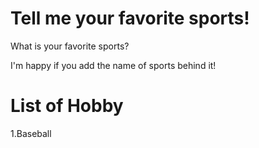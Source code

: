 # Tell me your favorite sports!
What is your favorite sports?

I'm happy if you add the name of sports behind it!

# List of Hobby

1.Baseball

